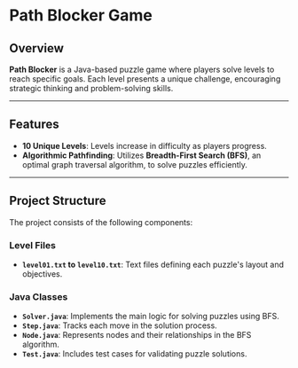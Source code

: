 # Path Blocker Game

## Overview
**Path Blocker** is a Java-based puzzle game where players solve levels to reach specific goals. Each level presents a unique challenge, encouraging strategic thinking and problem-solving skills.

---

## Features
- **10 Unique Levels**: Levels increase in difficulty as players progress.
- **Algorithmic Pathfinding**: Utilizes **Breadth-First Search (BFS)**, an optimal graph traversal algorithm, to solve puzzles efficiently.

---

## Project Structure
The project consists of the following components:

### Level Files
- **`level01.txt` to `level10.txt`**: Text files defining each puzzle's layout and objectives.

### Java Classes
- **`Solver.java`**: Implements the main logic for solving puzzles using BFS.
- **`Step.java`**: Tracks each move in the solution process.
- **`Node.java`**: Represents nodes and their relationships in the BFS algorithm.
- **`Test.java`**: Includes test cases for validating puzzle solutions.
